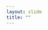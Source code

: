```yaml
---
layout: slide
title: ""
---
```


<section data-background-image="assets/images/Slide07.png" data-background-size="70%" data-background-position="center"/>